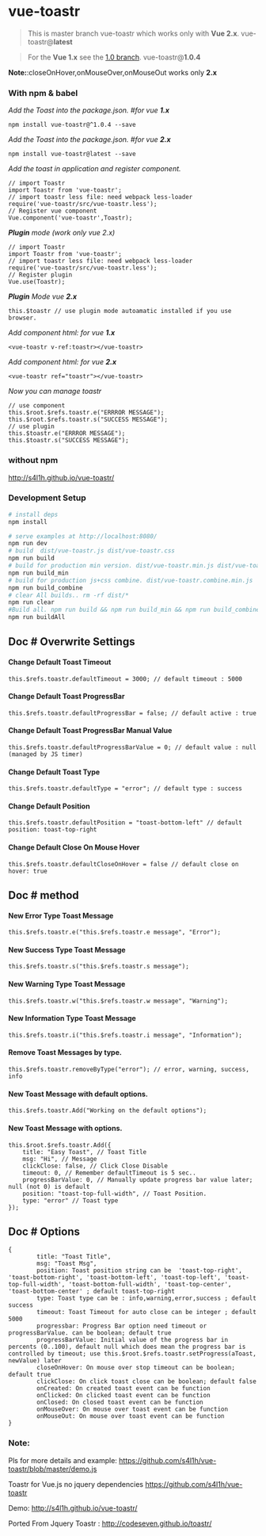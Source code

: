 # vue-toastr

> This is master branch vue-toastr which works only with **Vue 2.x**. vue-toastr@**latest**

> For the **Vue 1.x** see the [1.0 branch](https://github.com/s4l1h/vue-toastr/tree/1.0). vue-toastr@**1.0.4**


**Note:**:closeOnHover,onMouseOver,onMouseOut works only **2.x**


### With npm & babel

*Add the Toast into the package.json. #for vue **1.x***

    npm install vue-toastr@^1.0.4 --save


*Add the Toast into the package.json. #for vue **2.x***

    npm install vue-toastr@latest --save

*Add the toast in application and register component.*

    // import Toastr
    import Toastr from 'vue-toastr';
    // import toastr less file: need webpack less-loader
    require('vue-toastr/src/vue-toastr.less');
    // Register vue component
    Vue.component('vue-toastr',Toastr);
***Plugin** mode (work only vue 2.x)* 

    // import Toastr
    import Toastr from 'vue-toastr';
    // import toastr less file: need webpack less-loader
    require('vue-toastr/src/vue-toastr.less');
    // Register plugin
    Vue.use(Toastr);
***Plugin** Mode vue **2.x***

    this.$toastr // use plugin mode autoamatic installed if you use browser.

*Add component html: for vue **1.x***

    <vue-toastr v-ref:toastr></vue-toastr>

*Add component html: for vue **2.x***

    <vue-toastr ref="toastr"></vue-toastr>

*Now you can manage toastr*

    // use component
    this.$root.$refs.toastr.e("ERRROR MESSAGE");
    this.$root.$refs.toastr.s("SUCCESS MESSAGE");
    // use plugin
    this.$toastr.e("ERRROR MESSAGE");
    this.$toastr.s("SUCCESS MESSAGE");    

### without npm

http://s4l1h.github.io/vue-toastr/

### Development Setup

``` bash
# install deps
npm install

# serve examples at http://localhost:8080/
npm run dev
# build  dist/vue-toastr.js dist/vue-toastr.css
npm run build
# build for production min version. dist/vue-toastr.min.js dist/vue-toastr.min.css
npm run build_min
# build for production js+css combine. dist/vue-toastr.combine.min.js
npm run build_combine
# clear All builds.. rm -rf dist/*
npm run clear
#Build all. npm run build && npm run build_min && npm run build_combine
npm run buildAll
```

## Doc # Overwrite Settings

#### Change Default Toast Timeout
```
this.$refs.toastr.defaultTimeout = 3000; // default timeout : 5000
```
#### Change Default Toast ProgressBar
```
this.$refs.toastr.defaultProgressBar = false; // default active : true
```
#### Change Default Toast ProgressBar Manual Value
```
this.$refs.toastr.defaultProgressBarValue = 0; // default value : null (managed by JS timer)
```
#### Change Default Toast Type
```
this.$refs.toastr.defaultType = "error"; // default type : success
```
#### Change Default Position
```
this.$refs.toastr.defaultPosition = "toast-bottom-left" // default position: toast-top-right
```
#### Change Default Close On Mouse Hover
```
this.$refs.toastr.defaultCloseOnHover = false // default close on hover: true
```

## Doc # method
#### New Error Type Toast Message
```
this.$refs.toastr.e("this.$refs.toastr.e message", "Error");
```
#### New Success Type Toast Message
```
this.$refs.toastr.s("this.$refs.toastr.s message");
```
#### New Warning Type Toast Message
```
this.$refs.toastr.w("this.$refs.toastr.w message", "Warning");
```
#### New Information Type Toast Message
```
this.$refs.toastr.i("this.$refs.toastr.i message", "Information");
```
#### Remove Toast Messages by type.
```
this.$refs.toastr.removeByType("error"); // error, warning, success, info
```
#### New Toast Message with default options.
```
this.$refs.toastr.Add("Working on the default options");
```
#### New Toast Message with options.
```
this.$root.$refs.toastr.Add({
    title: "Easy Toast", // Toast Title
    msg: "Hi", // Message
    clickClose: false, // Click Close Disable
    timeout: 0, // Remember defaultTimeout is 5 sec..
    progressBarValue: 0, // Manually update progress bar value later; null (not 0) is default
    position: "toast-top-full-width", // Toast Position.
    type: "error" // Toast type
});
```
## Doc # Options
```
{
        title: "Toast Title",
        msg: "Toast Msg", 
        position: Toast position string can be  'toast-top-right', 'toast-bottom-right', 'toast-bottom-left', 'toast-top-left', 'toast-top-full-width', 'toast-bottom-full-width', 'toast-top-center', 'toast-bottom-center' ; default toast-top-right
        type: Toast type can be : info,warning,error,success ; default success
        timeout: Toast Timeout for auto close can be integer ; default 5000
        progressbar: Progress Bar option need timeout or progressBarValue. can be boolean; default true
        progressBarValue: Initial value of the progress bar in percents (0..100), default null which does mean the progress bar is controlled by timeout; use this.$root.$refs.toastr.setProgress(aToast, newValue) later
        closeOnHover: On mouse over stop timeout can be boolean; default true
        clickClose: On click toast close can be boolean; default false
        onCreated: On created toast event can be function
        onClicked: On clicked toast event can be function
        onClosed: On closed toast event can be function
        onMouseOver: On mouse over toast event can be function
        onMouseOut: On mouse over toast event can be function
}
```

### Note:
Pls for more details and example: 
https://github.com/s4l1h/vue-toastr/blob/master/demo.js


Toastr for Vue.js no jquery dependencies https://github.com/s4l1h/vue-toastr

Demo: http://s4l1h.github.io/vue-toastr/


Ported From Jquery Toastr : http://codeseven.github.io/toastr/
